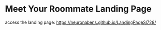# Meet Your Roommate Landing Page

access the landing page: https://neuronabens.github.io/LandingPageSI728/

